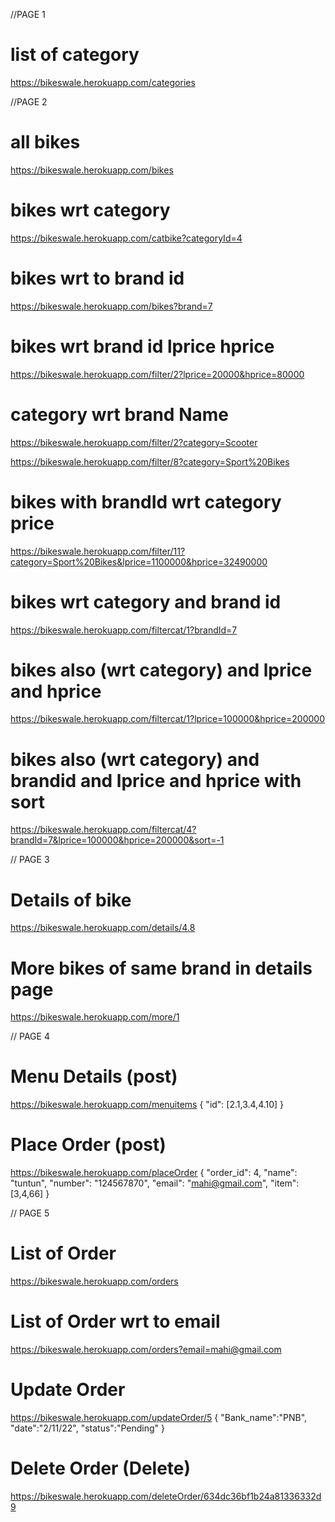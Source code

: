  //PAGE 1

# list of category
https://bikeswale.herokuapp.com/categories



//PAGE 2

# all bikes
https://bikeswale.herokuapp.com/bikes

# bikes wrt category
https://bikeswale.herokuapp.com/catbike?categoryId=4

# bikes wrt to brand id <Done>
https://bikeswale.herokuapp.com/bikes?brand=7

# bikes wrt brand id  lprice hprice <Done>
https://bikeswale.herokuapp.com/filter/2?lprice=20000&hprice=80000

# category wrt brand Name
https://bikeswale.herokuapp.com/filter/2?category=Scooter


<!-- example - brand id 8 means keeway and category=Sport Bikes -->
https://bikeswale.herokuapp.com/filter/8?category=Sport%20Bikes

# bikes with brandId wrt category price
<!-- brand id 8  sports bike 1100000 to 32490000  -->
https://bikeswale.herokuapp.com/filter/11?category=Sport%20Bikes&lprice=1100000&hprice=32490000

# bikes wrt category and brand id
https://bikeswale.herokuapp.com/filtercat/1?brandId=7


# bikes also (wrt category) and lprice and hprice
https://bikeswale.herokuapp.com/filtercat/1?lprice=100000&hprice=200000


# bikes also (wrt category) and brandid and lprice and hprice with sort
https://bikeswale.herokuapp.com/filtercat/4?brandId=7&lprice=100000&hprice=200000&sort=-1



// PAGE 3

# Details of bike
https://bikeswale.herokuapp.com/details/4.8

# More bikes of same brand in details page
https://bikeswale.herokuapp.com/more/1



// PAGE 4
# Menu Details (post)
https://bikeswale.herokuapp.com/menuitems
    {
        "id": [2.1,3.4,4.10]
    }
# Place Order (post)
https://bikeswale.herokuapp.com/placeOrder
    {
    "order_id": 4,
    "name": "tuntun",
    "number": "124567870",
    "email": "mahi@gmail.com",
    "item":[3,4,66]
    }


// PAGE 5

# List of Order
https://bikeswale.herokuapp.com/orders

# List of Order wrt to email
https://bikeswale.herokuapp.com/orders?email=mahi@gmail.com

# Update Order
https://bikeswale.herokuapp.com/updateOrder/5
{
    "Bank_name":"PNB",
    "date":"2/11/22",
    "status":"Pending"
}
<!--{
        "_id": "66",
        "orderId": 5,
        "name": "SITARA",
        "number": "1245678730",
        "email": "ma3hi@gmail.com",
        "item": [
            3,
            4,
            636
        ],
        "bank": "Pending",
        "status": "Pending"
    }-->

# Delete Order (Delete)
https://bikeswale.herokuapp.com/deleteOrder/634dc36bf1b24a81336332d9
